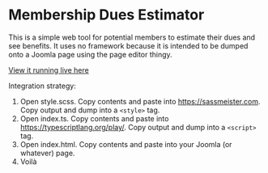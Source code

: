 # Membership Dues Estimator

This is a simple web tool for potential members to estimate their dues and see benefits. It uses no framework because it is intended to be dumped onto a Joomla page using the page editor thingy.

[View it running live here](https://trianglecurling.com/index.php/14-curling-info/510-membership-and-dues-structure)

Integration strategy:
1. Open style.scss. Copy contents and paste into https://sassmeister.com. Copy output and dump into a `<style>` tag.
2. Open index.ts. Copy contents and paste into https://typescriptlang.org/play/. Copy output and dump into a `<script>` tag.
3. Open index.html. Copy contents and paste into your Joomla (or whatever) page.
4. Voilà
